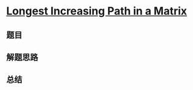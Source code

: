 # [Longest Increasing Path in a Matrix](https://leetcode.com/problems/longest-increasing-path-in-a-matrix/)
## 题目


## 解题思路


## 总结


